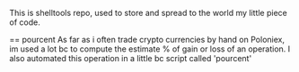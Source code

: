 This is shelltools repo, used to store and spread to the world my little piece of code.

== pourcent
As far as i often trade crypto currencies by hand on Poloniex, im used a lot bc to compute the estimate % of gain or loss of an operation. I also automated this operation in a little bc script called 'pourcent'
